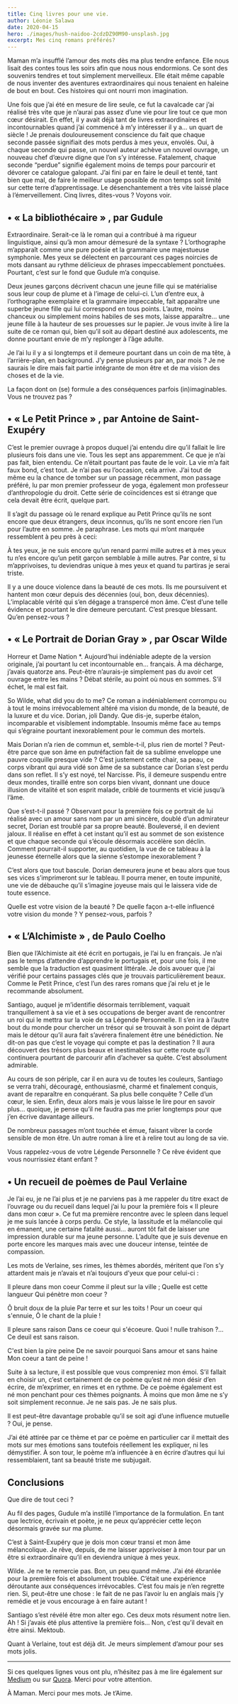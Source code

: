 ```yaml
---
title: Cinq livres pour une vie.
author: Léonie Salawa
date: 2020-04-15
hero: ./images/hush-naidoo-2cdzDZ90M90-unsplash.jpg
excerpt: Mes cinq romans préférés?
---
```


Maman m’a insufflé l’amour des mots dès ma plus tendre enfance. Elle nous lisait des contes tous les soirs afin que nous nous endormions. Ce sont des souvenirs tendres et tout simplement merveilleux. Elle était même capable de nous inventer des aventures extraordinaires qui nous tenaient en haleine de bout en bout. Ces histoires qui ont nourri mon imagination.

Une fois que j’ai été en mesure de lire seule, ce fut la cavalcade car j’ai réalisé très vite que je n’aurai pas assez d’une vie pour lire tout ce que mon cœur désirait. En effet, il y avait déjà tant de livres extraordinaires et incontournables quand j’ai commencé à m’y intéresser il y a… un quart de siècle ! Je prenais douloureusement conscience du fait que chaque seconde passée signifiait des mots perdus à mes yeux, envolés. Oui, à chaque seconde qui passe, un nouvel auteur achève un nouvel ouvrage, un nouveau chef d’œuvre digne que l’on s’y intéresse. Fatalement, chaque seconde “perdue” signifie également moins de temps pour parcourir et dévorer ce catalogue galopant.
J’ai fini par en faire le deuil et tenté, tant bien que mal, de faire le meilleur usage possible de mon temps soit limité sur cette terre d’apprentissage. Le désenchantement a très vite laissé place à l’émerveillement.
Cinq livres, dites-vous ? Voyons voir.

## •	« La bibliothécaire » , par Gudule

Extraordinaire. Serait-ce là le roman qui a contribué à ma rigueur linguistique, ainsi qu’à mon amour démesuré de la syntaxe ? L’orthographe m’apparaît comme une pure poésie et la grammaire une majestueuse symphonie. Mes yeux se délectent en parcourant ces pages noircies de mots dansant au rythme délicieux de phrases impeccablement ponctuées. Pourtant, c’est sur le fond que Gudule m’a conquise.

Deux jeunes garçons décrivent chacun une jeune fille qui se matérialise sous leur coup de plume et à l’image de celui-ci. L’un d’entre eux, à l’orthographe exemplaire et la grammaire impeccable, fait apparaître une superbe jeune fille qui lui correspond en tous points. L’autre, moins chanceux ou simplement moins habiles de ses mots, laisse apparaître… une jeune fille à la hauteur de ses prouesses sur le papier. Je vous invite à lire la suite de ce roman qui, bien qu’il soit au départ destiné aux adolescents, me donne pourtant envie de m’y replonger à l’âge adulte.

Je l’ai lu il y a si longtemps et il demeure pourtant dans un coin de ma tête, à l’arrière-plan, en background. J’y pense plusieurs par an, par mois ? Je ne saurais le dire mais fait partie intégrante de mon être et de ma vision des choses et de la vie.

La façon dont on (se) formule a des conséquences parfois (in)imaginables.
Vous ne trouvez pas ?
 
## •	« Le Petit Prince » , par Antoine de Saint-Exupéry

C’est le premier ouvrage à propos duquel j’ai entendu dire qu’il fallait le lire plusieurs fois dans une vie. Tous les sept ans apparemment. Ce que je n’ai pas fait, bien entendu. Ce n’était pourtant pas faute de le voir. La vie m’a fait faux bond, c’est tout. Je n’ai pas eu l’occasion, cela arrive. J’ai tout de même eu la chance de tomber sur un passage récemment, mon passage préféré, lu par mon premier professeur de yoga, également mon professeur d’anthropologie du droit. Cette série de coïncidences est si étrange que cela devait être écrit, quelque part.

Il s’agit du passage où le renard explique au Petit Prince qu’ils ne sont encore que deux étrangers, deux inconnus, qu’ils ne sont encore rien l’un pour l’autre en somme. Je paraphrase. Les mots qui m’ont marquée ressemblent à peu près à ceci:

À tes yeux, je ne suis encore qu’un renard parmi mille autres et à mes yeux tu n’es encore qu’un petit garçon semblable à mille autres. Par contre, si tu m’apprivoises, tu deviendras unique à mes yeux et quand tu partiras je serai triste.

Il y a une douce violence dans la beauté de ces mots. Ils me poursuivent et hantent mon cœur depuis des décennies (oui, bon, deux décennies). L’implacable vérité qui s’en dégage a transpercé mon âme. C’est d’une telle évidence et pourtant le dire demeure percutant. C’est presque blessant.
Qu’en pensez-vous ?
 
## •	« Le Portrait de Dorian Gray » , par Oscar Wilde

Horreur et Dame Nation *. Aujourd’hui indéniable adepte de la version originale, j’ai pourtant lu cet incontournable en… français. À ma décharge, j’avais quatorze ans. Peut-être n’aurais-je simplement pas du avoir cet ouvrage entre les mains ? Débat stérile, au point où nous en sommes. S’il échet, le mal est fait.

So Wilde, what did you do to me? Ce roman a indéniablement corrompu ou à tout le moins irrévocablement altéré ma vision du monde, de la beauté, de la luxure et du vice. Dorian, joli Dandy. Que dis-je, superbe étalon, incomparable et visiblement indomptable. Insoumis même face au temps qui s’égraine pourtant inexorablement pour le commun des mortels.

Mais Dorian n’a rien de commun et, semble-t-il, plus rien de mortel ? Peut-être parce que son âme en putréfaction fait de sa sublime enveloppe une pauvre coquille presque vide ? C’est justement cette chair, sa peau, ce corps vibrant qui aura vidé son âme de sa substance car Dorian s’est perdu dans son reflet. Il s’y est noyé, tel Narcisse. Pis, il demeure suspendu entre deux mondes, tiraillé entre son corps bien vivant, donnant une douce illusion de vitalité et son esprit malade, criblé de tourments et vicié jusqu’à l’âme.

Que s’est-t-il passé ? Observant pour la première fois ce portrait de lui réalisé avec un amour sans nom par un ami sincère, doublé d’un admirateur secret, Dorian est troublé par sa propre beauté. Bouleversé, il en devient jaloux. Il réalise en effet à cet instant qu’il est au sommet de son existence et que chaque seconde qui s’écoule désormais accélère son déclin. Comment pourrait-il supporter, au quotidien, la vue de ce tableau à la jeunesse éternelle alors que la sienne s’estompe inexorablement ?

C’est alors que tout bascule. Dorian demeurera jeune et beau alors que tous ses vices s’imprimeront sur le tableau. Il pourra mener, en toute impunité, une vie de débauche qu’il s’imagine joyeuse mais qui le laissera vide de toute essence.

Quelle est votre vision de la beauté ? De quelle façon a-t-elle influencé votre vision du monde ? Y pensez-vous, parfois ?
 
## •	« L’Alchimiste » , de Paulo Coelho

Bien que l’Alchimiste ait été écrit en portugais, je l’ai lu en français. Je n’ai pas le temps d’attendre d’apprendre le portugais et, pour une fois, il me semble que la traduction est quasiment littérale. Je dois avouer que j’ai vérifié pour certains passages clés que je trouvais particulièrement beaux. Comme le Petit Prince, c’est l’un des rares romans que j’ai relu et je le recommande absolument.

Santiago, auquel je m’identifie désormais terriblement, vaquait tranquillement à sa vie et à ses occupations de berger avant de rencontrer un roi qui le mettra sur la voie de sa Légende Personnelle. Il s’en ira à l’autre bout du monde pour chercher un trésor qui se trouvait à son point de départ mais le détour qu’il aura fait s’avérera finalement être une bénédiction. Ne dit-on pas que c’est le voyage qui compte et pas la destination ? Il aura découvert des trésors plus beaux et inestimables sur cette route qu’il continuera pourtant de parcourir afin d’achever sa quête. C’est absolument admirable.

Au cours de son périple, car il en aura vu de toutes les couleurs, Santiago se verra trahi, découragé, enthousiasmé, charmé et finalement conquis, avant de reparaître en conquérant. Sa plus belle conquête ? Celle d’un cœur, le sien. Enfin, deux alors mais je vous laisse le lire pour en savoir plus… quoique, je pense qu’il ne faudra pas me prier longtemps pour que j’en écrive davantage ailleurs.

De nombreux passages m’ont touchée et émue, faisant vibrer la corde sensible de mon être. Un autre roman à lire et à relire tout au long de sa vie.

Vous rappelez-vous de votre Légende Personnelle ? Ce rêve évident que vous nourrissiez étant enfant ?
 
## •	Un recueil de poèmes de Paul Verlaine

Je l’ai eu, je ne l’ai plus et je ne parviens pas à me rappeler du titre exact de l’ouvrage ou du recueil dans lequel j’ai lu pour la première fois « Il pleure dans mon cœur ». Ce fut ma première rencontre avec le spleen dans lequel je me suis lancée à corps perdu. Ce style, la lassitude et la mélancolie qui en émanent, une certaine fatalité aussi… auront tôt fait de laisser une impression durable sur ma jeune personne. L’adulte que je suis devenue en porte encore les marques mais avec une douceur intense, teintée de compassion.

Les mots de Verlaine, ses rimes, les thèmes abordés, méritent que l’on s’y attardent mais je n’avais et n’ai toujours d’yeux que pour celui-ci :

Il pleure dans mon coeur
Comme il pleut sur la ville ;
Quelle est cette langueur
Qui pénètre mon coeur ?

Ô bruit doux de la pluie
Par terre et sur les toits !
Pour un coeur qui s'ennuie,
Ô le chant de la pluie !

Il pleure sans raison
Dans ce coeur qui s'écoeure.
Quoi ! nulle trahison ?...
Ce deuil est sans raison.

C'est bien la pire peine
De ne savoir pourquoi
Sans amour et sans haine
Mon coeur a tant de peine !

Suite à sa lecture, il est possible que vous compreniez mon émoi. S’il fallait en choisir un, c’est certainement de ce poème qu’est né mon désir d’en écrire, de m’exprimer, en rimes et en rythme. De ce poème également est né mon penchant pour ces thèmes poignants. À moins que mon âme ne s’y soit simplement reconnue. Je ne sais pas. Je ne sais plus.

Il est peut-être davantage probable qu’il se soit agi d’une influence mutuelle ? Oui, je pense.

J’ai été attirée par ce thème et par ce poème en particulier car il mettait des mots sur mes émotions sans toutefois réellement les expliquer, ni les démystifier. À son tour, le poème m’a influencée à en écrire d’autres qui lui ressemblaient, tant sa beauté triste me subjugait.
 
## Conclusions

Que dire de tout ceci ?

Au fil des pages, Gudule m’a instillé l’importance de la formulation. En tant que lectrice, écrivain et poète, je ne peux qu’apprécier cette leçon désormais gravée sur ma plume.

C’est à Saint-Exupéry que je dois mon cœur transi et mon âme mélancolique. Je rêve, depuis, de me laisser apprivoiser à mon tour par un être si extraordinaire qu’il en deviendra unique à mes yeux.

Wilde. Je ne te remercie pas. Bon, un peu quand même. J’ai été ébranlée pour la première fois et absolument troublée. C’était une expérience déroutante aux conséquences irrévocables. C’est fou mais je n’en regrette rien. Si, peut-être une chose : le fait de ne pas l’avoir lu en anglais mais j’y remédie et je vous encourage à en faire autant !

Santiago s’est révélé être mon alter ego. Ces deux mots résument notre lien. Ah ! Si j’avais été plus attentive la première fois… Non, c’est qu’il devait en être ainsi. Mektoub.

Quant à Verlaine, tout est déjà dit. Je meurs simplement d’amour pour ses mots jolis.

---

Si ces quelques lignes vous ont plu, n’hésitez pas à me lire également sur [Medium](https://medium.com/@LeonieSalawa) ou sur [Quora](https://fr.quora.com/Léonie-Salawa). Merci pour votre attention.

À Maman. Merci pour mes mots. Je t’Aime.

